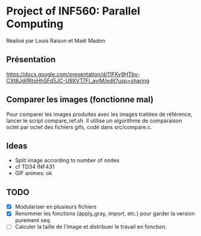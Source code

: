 # Project of INF560: Parallel Computing
Réalisé par Louis Raison et Maël Madon

## Présentation
https://docs.google.com/presentation/d/11FKy9HTbv-CXt8JdifRtpHhSFd5JC-U9XVT7Fl_aviM/edit?usp=sharing

## Comparer les images (fonctionne mal)
Pour comparer les images produites avec les images traitées de référence, lancer le script compare_ref.sh. Il utilise un algorithme de comparaison octet par octet des fichiers gifs, codé dans src/compare.c.

## Ideas

- Split image according to number of nodes
- cf TD34 INF431
- GIF animes: ok

## TODO

- [x] Modulariser en plusieurs fichiers
- [x] Renommer les fonctions (apply_gray, import, etc.) pour garder la version purement seq.
- [ ] Calculer la taille de l'image et distribuer le travail en fonction.